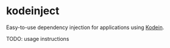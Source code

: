 # kodeinject

Easy-to-use dependency injection for applications using [Kodein](https://github.com/SalomonBrys/Kodein).

TODO: usage instructions